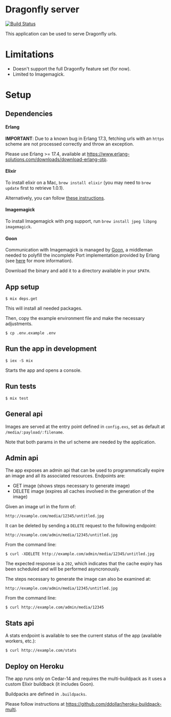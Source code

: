 # Dragonfly server

[![Build Status](https://travis-ci.org/cloud8421/dragonfly-server.svg?branch=master)](https://travis-ci.org/cloud8421/dragonfly-server)

This application can be used to serve Dragonfly urls.

# Limitations

- Doesn't support the full Dragonfly feature set (for now).
- Limited to Imagemagick.

# Setup

## Dependencies

#### Erlang

**IMPORTANT**: Due to a known bug in Erlang 17.3, fetching urls with an `https` scheme are not processed correctly and throw an exception.

Please use Erlang >= 17.4, available at <https://www.erlang-solutions.com/downloads/download-erlang-otp>.

#### Elixir

To install elixir on a Mac, `brew install elixir` (you may need to `brew update` first to retrieve 1.0.1).

Alternatively, you can follow [these instructions](http://elixir-lang.org/install.html).

#### Imagemagick

To install Imagemagick with png support, run `brew install jpeg libpng imagemagick`.

#### Goon

Communication with Imagemagick is managed by [Goon](https://github.com/alco/goon), a middleman needed to polyfill the incomplete Port
implementation provided by Erlang (see [here](https://github.com/alco/porcelain/wiki/Implementation#the-middleman) for more information).

Download the binary and add it to a directory available in your `$PATH`.

## App setup

    $ mix deps.get

This will install all needed packages.

Then, copy the example environment file and make the necessary adjustments.

    $ cp .env.example .env

## Run the app in development

    $ iex -S mix

Starts the app and opens a console.

## Run tests

    $ mix test

## General api

Images are served at the entry point defined in `config.exs`, set as default at `/media/:payload/:filename`.

Note that both params in the url scheme are needed by the application.

## Admin api

The app exposes an admin api that can be used to programmatically expire an image and all its associated resources.
Endpoints are:

- GET image (shows steps necessary to generate image)
- DELETE image (expires all caches involved in the generation of the image)

Given an image url in the form of:

    http://example.com/media/12345/untitled.jpg

It can be deleted by sending a `DELETE` request to the following endpoint:

    http://example.com/admin/media/12345/untitled.jpg

From the command line:

    $ curl -XDELETE http://example.com/admin/media/12345/untitled.jpg

The expected response is a `202`, which indicates that the cache expiry has been scheduled and will be performed asyncronously.

The steps necessary to generate the image can also be examined at:

    http://example.com/admin/media/12345/untitled.jpg

From the command line:

    $ curl http://example.com/admin/media/12345

## Stats api

A stats endpoint is available to see the current status of the app (available workers, etc.):

    $ curl http://example.com/stats

## Deploy on Heroku

The app runs only on Cedar-14 and requires the multi-buildpack as it uses a custom Elixir buildback (it includes Goon).

Buildpacks are defined in `.buildpacks`.

Please follow instructions at <https://github.com/ddollar/heroku-buildpack-multi>.
